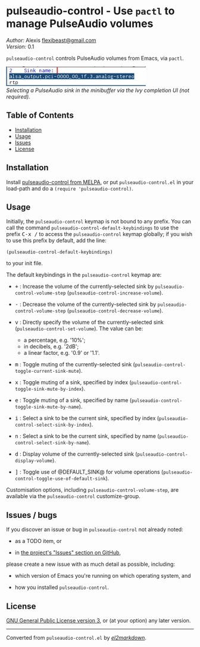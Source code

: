 # pulseaudio-control - Use `pactl` to manage PulseAudio volumes

*Author:* Alexis <flexibeast@gmail.com><br>
*Version:* 0.1<br>

`pulseaudio-control` controls PulseAudio volumes from Emacs, via `pactl`.

![Image of selecting a PulseAudio sink in the minibuffer via the Ivy completion UI](screenshot.png)<br>
*Selecting a PulseAudio sink in the minibuffer via the Ivy completion UI (not required).*

## Table of Contents

- [Installation](#installation)
- [Usage](#usage)
- [Issues](#issues)
- [License](#license)

## Installation

Install [pulseaudio-control from MELPA](http://melpa.org/#/pulseaudio-control), or put `pulseaudio-control.el` in your load-path and do a `(require 'pulseaudio-control)`.

## Usage

Initially, the `pulseaudio-control` keymap is not bound to any prefix. You can call the command `pulseaudio-control-default-keybindings` to use the prefix <kbd>C-x /</kbd> to access the `pulseaudio-control` keymap globally; if you wish to use this prefix by default, add the line:

    (pulseaudio-control-default-keybindings)

to your init file.

The default keybindings in the `pulseaudio-control` keymap are:

* <kbd>&#0043;</kbd> : Increase the volume of the currently-selected sink by `pulseaudio-control-volume-step` (`pulseaudio-control-increase-volume`).

* <kbd>&#0045;</kbd> : Decrease the volume of the currently-selected sink by `pulseaudio-control-volume-step` (`pulseaudio-control-decrease-volume`).

* <kbd>v</kbd> : Directly specify the volume of the currently-selected sink (`pulseaudio-control-set-volume`).  The value can be:

  * a percentage, e.g. '10%';
  * in decibels, e.g. '2dB';
  * a linear factor, e.g. '0.9' or '1.1'.

* <kbd>m</kbd> : Toggle muting of the currently-selected sink (`pulseaudio-control-toggle-current-sink-mute`).

* <kbd>x</kbd> : Toggle muting of a sink, specified by index (`pulseaudio-control-toggle-sink-mute-by-index`).

* <kbd>e</kbd> : Toggle muting of a sink, specified by name (`pulseaudio-control-toggle-sink-mute-by-name`).

* <kbd>i</kbd> : Select a sink to be the current sink, specified by index (`pulseaudio-control-select-sink-by-index`).

* <kbd>n</kbd> : Select a sink to be the current sink, specified by name (`pulseaudio-control-select-sink-by-name`).

* <kbd>d</kbd> : Display volume of the currently-selected sink (`pulseaudio-control-display-volume`).

* <kbd>]</kbd> : Toggle use of @DEFAULT_SINK@ for volume operations (`pulseaudio-control-toggle-use-of-default-sink`).

Customisation options, including `pulseaudio-control-volume-step`, are available via the `pulseaudio-control` customize-group.

## Issues / bugs

If you discover an issue or bug in `pulseaudio-control` not already noted:

* as a TODO item, or

* in [the project's "Issues" section on GitHub](https://github.com/flexibeast/pulseaudio-control/issues),

please create a new issue with as much detail as possible, including:

* which version of Emacs you're running on which operating system, and

* how you installed `pulseaudio-control`.

## License

[GNU General Public License version 3](http://www.gnu.org/licenses/gpl.html), or (at your option) any later version.


---
Converted from `pulseaudio-control.el` by [*el2markdown*](https://github.com/Lindydancer/el2markdown).
